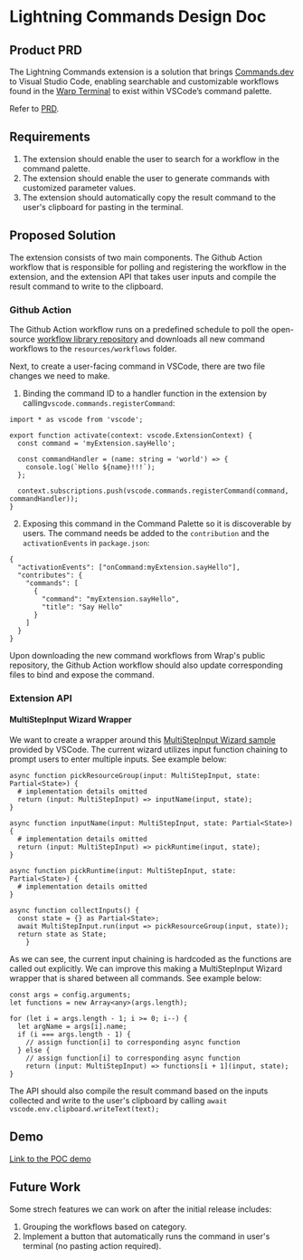 # Lightning Commands Design Doc

## Product PRD
The Lightning Commands extension is a solution that brings [Commands.dev](https://www.commands.dev/) to Visual Studio Code, enabling searchable and customizable workflows found in the [Warp Terminal](https://www.warp.dev/) to exist within VSCode’s command palette. 

Refer to [PRD](https://docs.google.com/document/d/11PrZeXzZysMXf6-vma_lVyPh81vlWDuL/edit?usp=sharing&ouid=118355910693525651774&rtpof=true&sd=true).

## Requirements
1. The extension should enable the user to search for a workflow in the command palette.
2. The extension should enable the user to generate commands with customized parameter values.
3. The extension should automatically copy the result command to the user's clipboard for pasting in the terminal.

## Proposed Solution
The extension consists of two main components. The Github Action workflow that is responsible for polling and registering the workflow in the extension, and the extension API that takes user inputs and compile the result command to write to the clipboard.

### Github Action
The Github Action workflow runs on a predefined schedule to poll the open-source [workflow library repository](https://github.com/warpdotdev/workflows/tree/main/specs) and downloads all new command workflows to the `resources/workflows` folder. 

Next, to create a user-facing command in VSCode, there are two file changes we need to make.

1. Binding the command ID to a handler function in the extension by calling`vscode.commands.registerCommand`:
```ts=
import * as vscode from 'vscode';

export function activate(context: vscode.ExtensionContext) {
  const command = 'myExtension.sayHello';

  const commandHandler = (name: string = 'world') => {
    console.log(`Hello ${name}!!!`);
  };

  context.subscriptions.push(vscode.commands.registerCommand(command, commandHandler));
}
```

2. Exposing this command in the Command Palette so it is discoverable by users. The command needs be added to the `contribution` and the `activationEvents` in `package.json`:
```json=
{
  "activationEvents": ["onCommand:myExtension.sayHello"],
  "contributes": {
    "commands": [
      {
        "command": "myExtension.sayHello",
        "title": "Say Hello"
      }
    ]
  }
}
```

Upon downloading the new command workflows from Wrap's public repository, the Github Action workflow should also update corresponding files to bind and expose the command.

### Extension API
#### MultiStepInput Wizard Wrapper
We want to create a wrapper around this [MultiStepInput  Wizard sample](https://github.com/Microsoft/vscode-extension-samples/blob/main/quickinput-sample/src/multiStepInput.ts) provided by VSCode. The current wizard utilizes input function chaining to prompt users to enter multiple inputs. See example below:
```ts=
async function pickResourceGroup(input: MultiStepInput, state: Partial<State>) {
  # implementation details omitted
  return (input: MultiStepInput) => inputName(input, state);
}

async function inputName(input: MultiStepInput, state: Partial<State>) {
  # implementation details omitted
  return (input: MultiStepInput) => pickRuntime(input, state);
}

async function pickRuntime(input: MultiStepInput, state: Partial<State>) {
  # implementation details omitted
}

async function collectInputs() {
  const state = {} as Partial<State>;
  await MultiStepInput.run(input => pickResourceGroup(input, state));
  return state as State;
	}
```

As we can see, the current input chaining is hardcoded as the functions are called out explicitly. We can improve this making a MultiStepInput Wizard wrapper that is shared between all commands. See example below:

```ts=
const args = config.arguments;
let functions = new Array<any>(args.length);

for (let i = args.length - 1; i >= 0; i--) {
  let argName = args[i].name;
  if (i === args.length - 1) {
    // assign function[i] to corresponding async function
  } else {
    // assign function[i] to corresponding async function
    return (input: MultiStepInput) => functions[i + 1](input, state);
}
```

The API should also compile the result command based on the inputs collected and write to the user's clipboard by calling `await vscode.env.clipboard.writeText(text);`

## Demo
[Link to the POC demo](https://drive.google.com/file/d/1MAEOitbSO6XW8rQzwcqaib2bWkm5xYUM/view?usp=sharing)

## Future Work
Some strech features we can work on after the initial release includes:
1. Grouping the workflows based on category.
2. Implement a button that automatically runs the command in user's terminal (no pasting action required).
